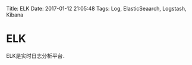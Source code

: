 Title: ELK
Date: 2017-01-12 21:05:48
Tags: Log, ElasticSeaarch, Logstash, Kibana



# ELK

ELK是实时日志分析平台．
